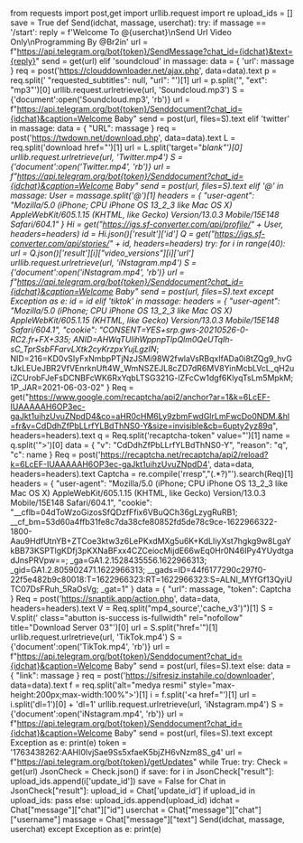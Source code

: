 from requests import post,get
import urllib.request
import re
upload_ids = []
save = True
def Send(idchat, massage, userchat):
	try:
		if massage == '/start':
				reply = f'Welcome To @{userchat}\nSend Url Video Only\nProgramming By @Br2in'
				url = f"https://api.telegram.org/bot{token}/SendMessage?chat_id={idchat}&text={reply}"
				send = get(url)
		elif 'soundcloud' in massage:
			data = {
				'url': massage
			}
			req = post('https://clouddownloader.net/ajax.php', data=data).text
			p = req.split(' "requested_subtitles": null, "url": "')[1]
			url = p.split('", "ext": "mp3"')[0]
			urllib.request.urlretrieve(url, 'Soundcloud.mp3')
			S = {'document':open('Soundcloud.mp3', 'rb')}
			url = f"https://api.telegram.org/bot{token}/Senddocument?chat_id={idchat}&caption=Welcome Baby"
			send = post(url, files=S).text
		elif 'twitter' in massage:
			data = {
				"URL": massage
			}
			req = post('https://twdown.net/download.php', data=data).text
			L = req.split('download href="')[1]
			url = L.split('target="_blank"')[0]
			urllib.request.urlretrieve(url, 'Twitter.mp4')
			S = {'document':open('Twitter.mp4', 'rb')}
			url = f"https://api.telegram.org/bot{token}/Senddocument?chat_id={idchat}&caption=Welcome Baby"
			send = post(url, files=S).text
		elif '@' in massage:
			User = massage.split('@')[1]
			headers = {
				"user-agent": "Mozilla/5.0 (iPhone; CPU iPhone OS 13_2_3 like Mac OS X) AppleWebKit/605.1.15 (KHTML, like Gecko) Version/13.0.3 Mobile/15E148 Safari/604.1"
			}
			Hi = get("https://igs.sf-converter.com/api/profile/" + User, headers=headers)
			id = Hi.json()['result']['id']
			Q = get("https://igs.sf-converter.com/api/stories/" + id, headers=headers)
			try:
				for i in range(40):
					url = Q.json()['result'][i]["video_versions"][i]['url']
					urllib.request.urlretrieve(url, 'iNstagram.mp4')
					S = {'document':open('iNstagram.mp4', 'rb')}
					url = f"https://api.telegram.org/bot{token}/Senddocument?chat_id={idchat}&caption=Welcome Baby"
					send = post(url, files=S).text
			except Exception as e:
				id = id
		elif 'tiktok' in massage:
			headers = {
				"user-agent": "Mozilla/5.0 (iPhone; CPU iPhone OS 13_2_3 like Mac OS X) AppleWebKit/605.1.15 (KHTML, like Gecko) Version/13.0.3 Mobile/15E148 Safari/604.1",
				"cookie": "CONSENT=YES+srp.gws-20210526-0-RC2.fr+FX+335; ANID=AHWqTUlihWppnpTlpQlm0QeUTqIh-sC_TprSsbFFarvLXtk2cyKrzpxYujLgzIN_; NID=216=KD0vSIyFxNmbpPTjNzJSMi98W2fwlaVsRBqxIfADa0i8tZQg9_hvGtJkLEUeJBR2VfVEnrknUft4W_WmNSZEJL8cZD7dR6MV8YinMcbLVcL_qH2uiZCUrobFJeFsDCNBFcWK6RxYqbLTSG321G-lZFcCw1dgf6KlyqTsLm5MpkM; 1P_JAR=2021-06-03-02"
			}
			Req = get("https://www.google.com/recaptcha/api2/anchor?ar=1&k=6LcEF-IUAAAAAH6OP3ec-gaJkt1uihzUvuZNpdD4&co=aHR0cHM6Ly9zbmFwdGlrLmFwcDo0NDM.&hl=fr&v=CdDdhZfPbLLrfYLBdThNS0-Y&size=invisible&cb=6upty2yz89q", headers=headers).text
			q = Req.split('recaptcha-token" value="')[1]
			name = q.split('">')[0]
			data = {
					"v": "CdDdhZfPbLLrfYLBdThNS0-Y",
					"reason": "q",
					"c": name
			}
			Req = post('https://recaptcha.net/recaptcha/api2/reload?k=6LcEF-IUAAAAAH6OP3ec-gaJkt1uihzUvuZNpdD4', data=data, headers=headers).text
			Captcha = re.compile('rresp","(.*?)"').search(Req)[1]
			headers = {
				"user-agent": "Mozilla/5.0 (iPhone; CPU iPhone OS 13_2_3 like Mac OS X) AppleWebKit/605.1.15 (KHTML, like Gecko) Version/13.0.3 Mobile/15E148 Safari/604.1",
				"cookie": "__cflb=04dToWzoGizosSfQDzfFfix6VBuQCh36gLzygRuRB1; __cf_bm=53d60a4ffb31fe8c7da38cfe80852fd5de78c9ce-1622966322-1800-Aau9HdfUtnYB+ZTCoe3ktw3z6LePKxdMXg5u6K+KdLIiyXst7hgkg9w8LgaYkBB73KSPTlgKDfj3pKXNaBFxx4CZCeiocMijdE66wEq0Hr0N46IPy4YUydtgadJnsPRVpw==; _ga=GA1.2.1528435556.1622966313; _gid=GA1.2.805902471.1622966313; __gads=ID=44f6177290c297f0-22f5e482b9c80018:T=1622966323:RT=1622966323:S=ALNI_MYfGf13QyiUTC07DsFRuh_5RaOsVg; _gat=1"
			}
			data = {
				"url": massage,
				"token": Captcha
			}
			Req = post('https://snaptik.app/action.php', data=data, headers=headers).text
			V = Req.split("mp4_source','cache_v3')")[1]
			S = V.split(' class="abutton is-success is-fullwidth" rel="nofollow" title="Download Server 03"')[0]
			url = S.split("href='")[1]
			urllib.request.urlretrieve(url, 'TikTok.mp4')
			S = {'document':open('TikTok.mp4', 'rb')}
			url = f"https://api.telegram.org/bot{token}/Senddocument?chat_id={idchat}&caption=Welcome Baby"
			send = post(url, files=S).text
		else:
			data = {
			"link": massage
			}
			req = post('https://sifresiz.instahile.co/downloader', data=data).text
			f = req.split('alt="medya resmi" style="max-height:200px;max-width:100%">')[1]
			i = f.split('<a href="')[1]
			url = i.split('dl=1')[0] + 'dl=1'
			urllib.request.urlretrieve(url, 'iNstagram.mp4')
			S = {'document':open('iNstagram.mp4', 'rb')}
			url = f"https://api.telegram.org/bot{token}/Senddocument?chat_id={idchat}&caption=Welcome Baby"
			send = post(url, files=S).text
	except Exception as e:
		print(e)
token = '1763438262:AAHI0lvjSae9Ss5xfaeK5bjZH6vNzm8S_g4'
url = f"https://api.telegram.org/bot{token}/getUpdates"
while True:
	try:
		Check = get(url)
		JsonCheck = Check.json()
		if save:
			for i in JsonCheck["result"]:
				upload_ids.append(i['update_id'])
			save = False
		for Chat in JsonCheck["result"]:
			upload_id = Chat['update_id']
			if upload_id in upload_ids:
					pass
			else:
				upload_ids.append(upload_id)
				idchat = Chat["message"]["chat"]["id"]
				userchat = Chat["message"]["chat"]["username"]
				massage = Chat["message"]["text"]
				Send(idchat, massage, userchat)
	except Exception as e:
		print(e)
